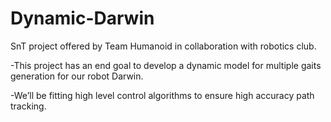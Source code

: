 # Dynamic-Darwin
SnT project offered by Team Humanoid in collaboration with robotics club.

-This project has an end goal to develop a dynamic model for multiple gaits generation for our robot Darwin.

-We’ll be fitting high level control algorithms to ensure high accuracy path tracking.

